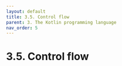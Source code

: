 ```yaml
---
layout: default
title: 3.5. Control flow
parent: 3. The Kotlin programming language
nav_order: 5
---
```


# 3.5. Control flow
